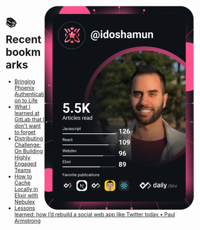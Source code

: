<a href="https://app.daily.dev/idoshamun"><img src="https://raw.githubusercontent.com/idoshamun/idoshamun/devcard/devcard.svg" align='right' width="400" alt="Ido Shamun's Dev Card"/></a>

# 📚 Recent bookmarks
<!-- BOOKMARKS:START -->
- [Bringing Phoenix Authentication to Life](https://app.daily.dev/posts/jfEQmkaF-?utm_source=rss&utm_medium=bookmarks&utm_campaign=28849d86070e4c099c877ab6837c61f0)
- [What I learned at GitLab that I don&#39;t want to forget](https://app.daily.dev/posts/aRLSaDjTk?utm_source=rss&utm_medium=bookmarks&utm_campaign=28849d86070e4c099c877ab6837c61f0)
- [Distributing Challenge: On Building Highly Engaged Teams](https://app.daily.dev/posts/1KJ149HGz?utm_source=rss&utm_medium=bookmarks&utm_campaign=28849d86070e4c099c877ab6837c61f0)
- [How to Cache Locally in Elixir with Nebulex](https://app.daily.dev/posts/HGZ-IUfYs?utm_source=rss&utm_medium=bookmarks&utm_campaign=28849d86070e4c099c877ab6837c61f0)
- [Lessons learned: how I’d rebuild a social web app like Twitter today • Paul Armstrong](https://app.daily.dev/posts/XO_n-U3au?utm_source=rss&utm_medium=bookmarks&utm_campaign=28849d86070e4c099c877ab6837c61f0)
<!-- BOOKMARKS:END -->
